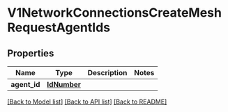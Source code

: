# V1NetworkConnectionsCreateMeshRequestAgentIds

## Properties
Name | Type | Description | Notes
------------ | ------------- | ------------- | -------------
**agent_id** | [**IdNumber**](IdNumber.md) |  | 

[[Back to Model list]](../README.md#documentation-for-models) [[Back to API list]](../README.md#documentation-for-api-endpoints) [[Back to README]](../README.md)

